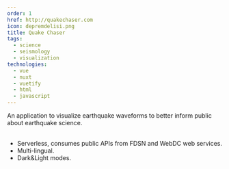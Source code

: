 ```yaml
---
order: 1
href: http://quakechaser.com
icon: depremdelisi.png
title: Quake Chaser
tags:
  - science
  - seismology
  - visualization
technologies:
  - vue
  - nuxt
  - vuetify
  - html
  - javascript
---
```

An application to visualize earthquake waveforms to better inform public about earthquake science. 
<br></br>
- Serverless, consumes public APIs from FDSN and WebDC web services.
- Multi-lingual.
- Dark&Light modes.